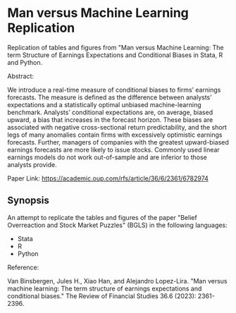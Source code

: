 # Man versus Machine Learning Replication
Replication of tables and figures from "Man versus Machine Learning: The term Structure of Earnings Expectations and Conditional Biases in Stata, R and Python.

Abstract:

We introduce a real-time measure of conditional biases to firms’ earnings forecasts. The measure is defined as the difference between analysts’ expectations and a statistically optimal unbiased machine-learning benchmark. Analysts’ conditional expectations are, on average, biased upward, a bias that increases in the forecast horizon. These biases are associated with negative cross-sectional return predictability, and the short legs of many anomalies contain firms with excessively optimistic earnings forecasts. Further, managers of companies with the greatest upward-biased earnings forecasts are more likely to issue stocks. Commonly used linear earnings models do not work out-of-sample and are inferior to those analysts provide.

Paper Link: https://academic.oup.com/rfs/article/36/6/2361/6782974

 ## Synopsis

An attempt to replicate the tables and figures of the paper "Belief Overreaction and Stock Market Puzzles" (BGLS) in the following languages:
* Stata
* R
* Python

Reference:

Van Binsbergen, Jules H., Xiao Han, and Alejandro Lopez-Lira. "Man versus machine learning: The term structure of earnings expectations and conditional biases." The Review of Financial Studies 36.6 (2023): 2361-2396.
